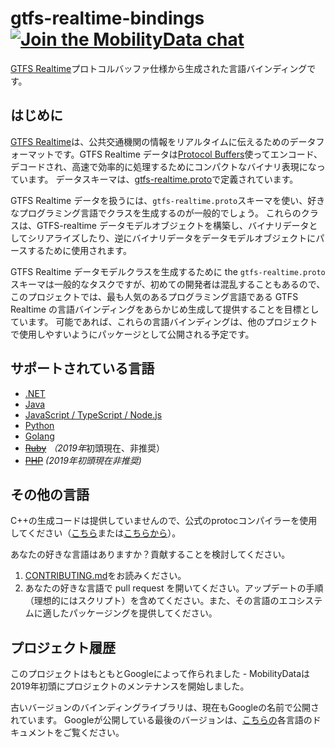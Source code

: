 # gtfs-realtime-bindings [![Join the MobilityData chat](https://img.shields.io/badge/chat-on%20slack-red)](https://share.mobilitydata.org/slack)

[GTFS Realtime](https://github.com/google/transit/tree/master/gtfs-realtime)プロトコルバッファ仕様から生成された言語バインディングです。

## はじめに

[GTFS Realtime](https://github.com/google/transit/tree/master/gtfs-realtime)は、公共交通機関の情報をリアルタイムに伝えるためのデータフォーマットです。GTFS Realtime データは[Protocol Buffers](https://developers.google.com/protocol-buffers/)使ってエンコード、デコードされ、高速で効率的に処理するためにコンパクトなバイナリ表現になっています。 データスキーマは、[gtfs-realtime.proto](https://github.com/google/transit/blob/master/gtfs-realtime/proto/gtfs-realtime.proto)で定義されています。

GTFS Realtime データを扱うには、`gtfs-realtime.proto`スキーマを使い、好きなプログラミング言語でクラスを生成するのが一般的でしょう。 これらのクラスは、GTFS-realtime データモデルオブジェクトを構築し、バイナリデータとしてシリアライズしたり、逆にバイナリデータをデータモデルオブジェクトにパースするために使用されます。

GTFS Realtime データモデルクラスを生成するために the `gtfs-realtime.proto`スキーマは一般的なタスクですが、初めての開発者は混乱することもあるので、このプロジェクトでは、最も人気のあるプログラミング言語である GTFS Realtime の言語バインディングをあらかじめ生成して提供することを目標としています。 可能であれば、これらの言語バインディングは、他のプロジェクトで使用しやすいようにパッケージとして公開される予定です。

## サポートされている言語 

* [.NET](dotnet.md)
* [Java](java.md)
* [JavaScript / TypeScript / Node.js](nodejs.md)
* [Python](python.md)
* [Golang](golang.md)
* ~~[Ruby](ruby.md)~~ *（2019年*初頭現在、非推奨）
* ~~[PHP](php.md)~~ *(2019年初頭現在非推奨)*

## その他の言語

C++の生成コードは提供していませんので、公式のprotocコンパイラーを使用してください（[こちら](https://developers.google.com/protocol-buffers/docs/downloads)または[こちらから](https://github.com/google/protobuf)）。

あなたの好きな言語はありますか？貢献することを検討してください。

1. [CONTRIBUTING.md](https://github.com/MobilityData/gtfs-realtime-bindings/blob/master/CONTRIBUTING.md)をお読みください。
2. あなたの好きな言語で pull request を開いてください。アップデートの手順（理想的にはスクリプト）を含めてください。また、その言語のエコシステムに適したパッケージングを提供してください。

## プロジェクト履歴

このプロジェクトはもともとGoogleによって作られました - MobilityDataは2019年初頭にプロジェクトのメンテナンスを開始しました。

古いバージョンのバインディングライブラリは、現在もGoogleの名前で公開されています。 Googleが公開している最後のバージョンは、[こちらの](https://github.com/MobilityData/gtfs-realtime-bindings/tree/final-google-version)各言語のドキュメントをご覧ください。
